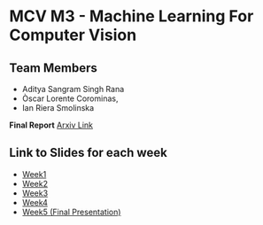 # MCV M3 - Machine Learning For Computer Vision

## Team Members
- Aditya Sangram Singh Rana
- Òscar Lorente Corominas,
- Ian Riera Smolinska

**Final Report** [Arxiv Link](https://arxiv.org/abs/2105.04895)

## Link to Slides for each week
- [Week1](https://github.com/adityassrana/MCV-M3-MLCV/blob/main/week1/week1_BoW.ipynb)
- [Week2](https://github.com/adityassrana/MCV-M3-MLCV/blob/main/week2/week2_BoW_T4.ipynb)
- [Week3](https://docs.google.com/presentation/d/1GRrlxDp_QxT_IAb1mgJvjZzoNyA1bxDezZi6L2M6jEY/edit#slide=id.g35f391192_00)
- [Week4](https://docs.google.com/presentation/d/1YhWEt4s9W2j_YF7bFtFJShZqGeL_9COE/edit#slide=id.p2)
- [Week5 (Final Presentation)](https://docs.google.com/presentation/d/1_gNlN7yLuF_k_meqYDFXwZnnLax4BhHQQpkBvpv3UTM/edit#slide=id.g35f391192_00)

